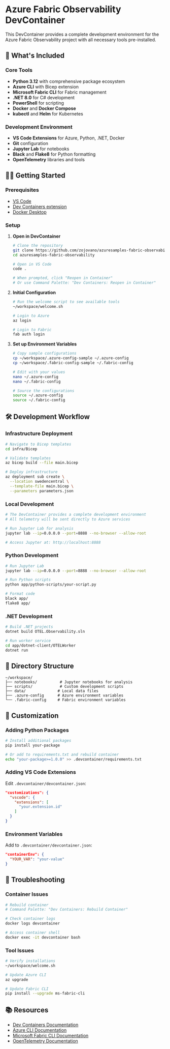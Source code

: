 # Azure Fabric Observability DevContainer

This DevContainer provides a complete development environment for the Azure Fabric Observability project with all necessary tools pre-installed.

## 🚀 What's Included

### Core Tools
- **Python 3.12** with comprehensive package ecosystem
- **Azure CLI** with Bicep extension
- **Microsoft Fabric CLI** for Fabric management
- **.NET 8.0** for C# development
- **PowerShell** for scripting
- **Docker** and **Docker Compose**
- **kubectl** and **Helm** for Kubernetes

### Development Environment
- **VS Code Extensions** for Azure, Python, .NET, Docker
- **Git** configuration
- **Jupyter Lab** for notebooks
- **Black** and **Flake8** for Python formatting
- **OpenTelemetry** libraries and tools

## 🏃‍♂️ Getting Started

### Prerequisites
- [VS Code](https://code.visualstudio.com/)
- [Dev Containers extension](https://marketplace.visualstudio.com/items?itemName=ms-vscode-remote.remote-containers)
- [Docker Desktop](https://www.docker.com/products/docker-desktop/)

### Setup
1. **Open in DevContainer**
   ```bash
   # Clone the repository
   git clone https://github.com/zojovano/azuresamples-fabric-observability.git
   cd azuresamples-fabric-observability
   
   # Open in VS Code
   code .
   
   # When prompted, click "Reopen in Container"
   # Or use Command Palette: "Dev Containers: Reopen in Container"
   ```

2. **Initial Configuration**
   ```bash
   # Run the welcome script to see available tools
   ~/workspace/welcome.sh
   
   # Login to Azure
   az login
   
   # Login to Fabric
   fab auth login
   ```

3. **Set up Environment Variables**
   ```bash
   # Copy sample configurations
   cp ~/workspace/.azure-config-sample ~/.azure-config
   cp ~/workspace/.fabric-config-sample ~/.fabric-config
   
   # Edit with your values
   nano ~/.azure-config
   nano ~/.fabric-config
   
   # Source the configurations
   source ~/.azure-config
   source ~/.fabric-config
   ```

## 🛠️ Development Workflow

### Infrastructure Deployment
```bash
# Navigate to Bicep templates
cd infra/Bicep

# Validate templates
az bicep build --file main.bicep

# Deploy infrastructure
az deployment sub create \
  --location swedencentral \
  --template-file main.bicep \
  --parameters parameters.json
```

### Local Development
```bash
# The DevContainer provides a complete development environment
# All telemetry will be sent directly to Azure services

# Run Jupyter Lab for analysis
jupyter lab --ip=0.0.0.0 --port=8888 --no-browser --allow-root

# Access Jupyter at: http://localhost:8888
```

### Python Development
```bash
# Run Jupyter Lab
jupyter lab --ip=0.0.0.0 --port=8888 --no-browser --allow-root

# Run Python scripts
python app/python-scripts/your-script.py

# Format code
black app/
flake8 app/
```

### .NET Development
```bash
# Build .NET projects
dotnet build OTEL.Observability.sln

# Run worker service
cd app/dotnet-client/OTELWorker
dotnet run
```

## 📁 Directory Structure

```
~/workspace/
├── notebooks/          # Jupyter notebooks for analysis
├── scripts/            # Custom development scripts
├── data/              # Local data files
├── .azure-config      # Azure environment variables
└── .fabric-config     # Fabric environment variables
```

## 🔧 Customization

### Adding Python Packages
```bash
# Install additional packages
pip install your-package

# Or add to requirements.txt and rebuild container
echo "your-package>=1.0.0" >> .devcontainer/requirements.txt
```

### Adding VS Code Extensions
Edit `.devcontainer/devcontainer.json`:
```json
"customizations": {
  "vscode": {
    "extensions": [
      "your.extension.id"
    ]
  }
}
```

### Environment Variables
Add to `.devcontainer/devcontainer.json`:
```json
"containerEnv": {
  "YOUR_VAR": "your-value"
}
```

## 🐛 Troubleshooting

### Container Issues
```bash
# Rebuild container
# Command Palette: "Dev Containers: Rebuild Container"

# Check container logs
docker logs devcontainer

# Access container shell
docker exec -it devcontainer bash
```

### Tool Issues
```bash
# Verify installations
~/workspace/welcome.sh

# Update Azure CLI
az upgrade

# Update Fabric CLI
pip install --upgrade ms-fabric-cli
```

## 📚 Resources

- [Dev Containers Documentation](https://containers.dev/)
- [Azure CLI Documentation](https://docs.microsoft.com/en-us/cli/azure/)
- [Microsoft Fabric CLI Documentation](https://learn.microsoft.com/en-us/rest/api/fabric/articles/fabric-command-line-interface)
- [OpenTelemetry Documentation](https://opentelemetry.io/docs/)
